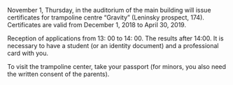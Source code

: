 November 1, Thursday, in the auditorium of the main building will issue certificates for trampoline centre “Gravity” (Leninsky prospect, 174). Certificates are valid from December 1, 2018 to April 30, 2019.

Reception of applications from 13: 00 to 14: 00. The results after 14:00. It is necessary to have a student (or an identity document) and a professional card with you.

To visit the trampoline center, take your passport (for minors, you also need the written consent of the parents).